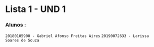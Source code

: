 # Lista 1 - UND 1

### Alunos : 
`20180105900 - Gabriel Afonso Freitas Aires` 
`20190072633 - Larissa Soares de Souza`

